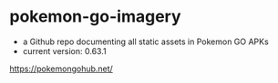 # pokemon-go-imagery

- a Github repo documenting all static assets in  Pokemon GO APKs
- current version: 0.63.1

https://pokemongohub.net/
